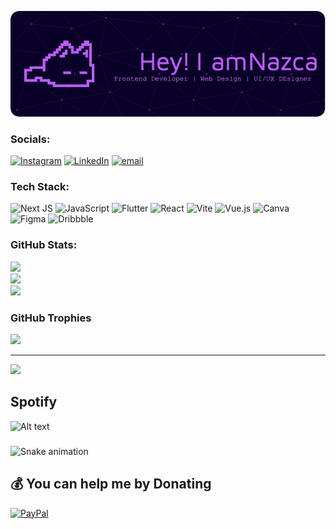 ![Nazca 13](images/github-header-image2.png)

### Socials:
[![Instagram](https://img.shields.io/badge/Instagram-%23E4405F.svg?logo=Instagram&logoColor=white)](https://instagram.com/https://instagram.com/nazca_nokaze) [![LinkedIn](https://img.shields.io/badge/LinkedIn-%230077B5.svg?logo=linkedin&logoColor=white)](https://linkedin.com/in/https://www.linkedin.com/in/sengoku-ringen-5ab392325/) [![email](https://img.shields.io/badge/Email-D14836?logo=gmail&logoColor=white)](mailto:nazcanokaze@gmail.com) 

### Tech Stack:
![Next JS](https://img.shields.io/badge/Next-black?style=flat-square&logo=next.js&logoColor=white) ![JavaScript](https://img.shields.io/badge/javascript-%23323330.svg?style=flat-square&logo=javascript&logoColor=%23F7DF1E) ![Flutter](https://img.shields.io/badge/Flutter-%2302569B.svg?style=flat-square&logo=Flutter&logoColor=white) ![React](https://img.shields.io/badge/react-%2320232a.svg?style=flat-square&logo=react&logoColor=%2361DAFB) ![Vite](https://img.shields.io/badge/vite-%23646CFF.svg?style=flat-square&logo=vite&logoColor=white) ![Vue.js](https://img.shields.io/badge/vue.js-%2335495e.svg?style=flat-square&logo=vuedotjs&logoColor=%234FC08D) ![Canva](https://img.shields.io/badge/Canva-%2300C4CC.svg?style=flat-square&logo=Canva&logoColor=white) ![Figma](https://img.shields.io/badge/figma-%23F24E1E.svg?style=flat-square&logo=figma&logoColor=white) ![Dribbble](https://img.shields.io/badge/Dribbble-EA4C89?style=flat-square&logo=dribbble&logoColor=white)
### GitHub Stats:
![](https://github-readme-stats.vercel.app/api?username=Nazca13&theme=midnight-purple&hide_border=false&include_all_commits=false&count_private=false)<br/>
![](https://nirzak-streak-stats.vercel.app/?user=Nazca13&theme=midnight-purple&hide_border=false)<br/>
![](https://github-readme-stats.vercel.app/api/top-langs/?username=Nazca13&theme=midnight-purple&hide_border=false&include_all_commits=false&count_private=false&layout=compact)

### GitHub Trophies
![](https://github-profile-trophy.vercel.app/?username=Nazca13&theme=radical&no-frame=false&no-bg=true&margin-w=4)

---
[![](https://visitcount.itsvg.in/api?id=Nazca13&icon=0&color=0)](https://visitcount.itsvg.in)

## Spotify
![Alt text](https://spotify-recently-played-readme.vercel.app/api?user=31yn5e5rl5evy5yoxan6fy2w25fe&unique={true|1|on|yes})

###

<img src="https://raw.githubusercontent.com/Nazca13/Nazca13/output/snake.svg" alt="Snake animation" />

###

  ## 💰 You can help me by Donating
  [![PayPal](https://img.shields.io/badge/PayPal-00457C?style=for-the-badge&logo=paypal&logoColor=white)](https://paypal.me/paypal.me/NazcaNokaze) 

  
<!-- Proudly created with GPRM ( https://gprm.itsvg.in ) -->
